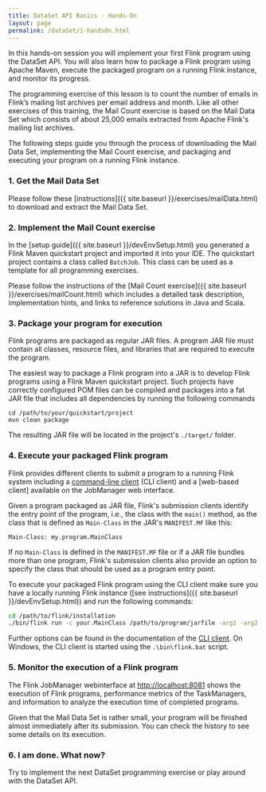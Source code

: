```yaml
---
title: DataSet API Basics - Hands-On
layout: page
permalink: /dataSet/1-handsOn.html
---
```


In this hands-on session you will implement your first Flink program using the DataSet API. You will also learn how to package a Flink program using Apache Maven, execute the packaged program on a running Flink instance, and monitor its progress.

The programming exercise of this lesson is to count the number of emails in Flink’s mailing list archives per email address and month. Like all other exercises of this training, the Mail Count exercise is based on the Mail Data Set which consists of about 25,000 emails extracted from Apache Flink's mailing list archives.

The following steps guide you through the process of downloading the Mail Data Set, implementing the Mail Count exercise, and packaging and executing your program on a running Flink instance.

### 1. Get the Mail Data Set

Please follow these [instructions]({{ site.baseurl }}/exercises/mailData.html) to download and extract the Mail Data Set. 

### 2. Implement the Mail Count exercise

In the [setup guide]({{ site.baseurl }}/devEnvSetup.html) you generated a Flink Maven quickstart project and imported it into your IDE. The quickstart project contains a class called `BatchJob`. This class can be used as a template for all programming exercises. 

Please follow the instructions of the [Mail Count exercise]({{ site.baseurl }}/exercises/mailCount.html) which includes a detailed task description, implementation hints, and links to reference solutions in Java and Scala.

### 3. Package your program for execution

Flink programs are packaged as regular JAR files. A program JAR file must contain all classes, resource files, and libraries that are required to execute the program. 

The easiest way to package a Flink program into a JAR is to develop Flink programs using a Flink Maven quickstart project. Such projects have correctly configured POM files can be compiled and packages into a fat JAR file that includes all dependencies by running the following commands

~~~
cd /path/to/your/quickstart/project
mvn clean package
~~~

The resulting JAR file will be located in the project's `./target/` folder.

### 4. Execute your packaged Flink program

Flink provides different clients to submit a program to a running Flink system including a [command-line client](http://ci.apache.org/projects/flink/flink-docs-release-1.2/setup/cli.html) (CLI client) and a [web-based client] available on the JobManager web interface.

Given a program packaged as JAR file, Flink's submission clients identify the entry point of the program, i.e., the class with the `main()` method, as the class that is defined as `Main-Class` in the JAR's `MANIFEST.MF` like this:

~~~
Main-Class: my.program.MainClass
~~~

If no `Main-Class` is defined in the `MANIFEST.MF` file or if a JAR file bundles more than one program, Flink's submission clients also provide an option to specify the class that should be used as a program entry point.

To execute your packaged Flink program using the CLI client make sure you have a locally running Flink instance ([see instructions]({{ site.baseurl }}/devEnvSetup.html)) and run the following commands:

~~~bash
cd /path/to/flink/installation
./bin/flink run -c your.MainClass /path/to/program/jarfile -arg1 -arg2 ...
~~~

Further options can be found in the documentation of the [CLI client](http://ci.apache.org/projects/flink/flink-docs-release-1.2/setup/cli.html). On Windows, the CLI client is started using the `.\bin\flink.bat` script.

### 5. Monitor the execution of a Flink program

The Flink JobManager webinterface at [http://localhost:8081](http://localhost:8081) shows the execution of Flink programs, performance metrics of the TaskManagers, and information to analyze the execution time of completed programs.

Given that the Mail Data Set is rather small, your program will be finished almost immediately after its submission. You can check the history to see some details on its execution.

### 6. I am done. What now?

Try to implement the next DataSet programming exercise or play around with the DataSet API.
